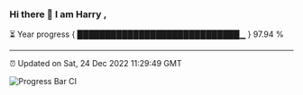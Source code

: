 ### Hi there 👋 I am Harry , 

⏳ Year progress { █████████████████████████████▁ } 97.94 %

---

⏰ Updated on Sat, 24 Dec 2022 11:29:49 GMT

![Progress Bar CI](https://github.com/duykhang68/duykhang68/workflows/Progress%20Bar%20CI/badge.svg)
